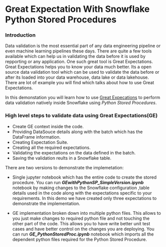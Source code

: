 # Great Expectation With Snowflake Python Stored Procedures

### Introduction

Data validation is the most essential part of any data engineering pipeline or even machine learning pipelines these days. There are quite a few tools available which can help us in validating the data before it is used by repporting or any application. One such great tool is Great Expectations. Great Expectations helps you to know your data much better. Its a open source data validation tool  which can be used to validate the data before or after its loaded into your data warehouse, data lake or data lakehouse. There are lot of example you will find which talks about how to use Great Expectations. 

In this demonstation you will learn how to use [Great Expecations](https://docs.greatexpectations.io/docs/) to perform data validation natively inside Snowflake using *Python Stored Procedures*. 

### High level steps to validate data using Great Expectations(GE)
 -  Create GE context inside the code.
 - Providing DataSouce details along with the batch which has the DataFrame information.
 - Creating Expectation Suite. 
 - Creating all the required expectations.
 - Validating the expectations on the data defined in the batch.
 - Saving the validation reults in a Snowflake table.

There are two versions to demonstrate the implemetation:

- Single jupyter notebook which has the entire code to create the stored procedure. You can run <b>*GEwithPythonSP_SimpleVersion.ipynb*</b> notebook by making changes to the Snowflake configuration ,table details used in the code along with the expectations specific to your requirements. In this demo we have created only three expectations to demonstrate the implementation.

- GE implementation broken down into multiple python files. This allows to you just make changes to required python file and not touching the other part of the code. This allows you to have write better unit test cases and have better control on the changes you are deploying. You can run <b>*GE_PythonStoredProc.ipynb*</b> notebook which imports all the dependent python files required for the Python Stored Procedure.

